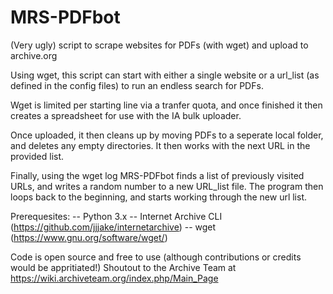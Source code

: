 
# MRS-PDFbot

(Very ugly) script to scrape websites for PDFs (with wget) and upload to archive.org

Using wget, this script can start with either a single website or a url_list (as defined in the config files) to run an endless search for PDFs.

Wget is limited per starting line via a tranfer quota, and once finished it then creates a spreadsheet for use with the IA bulk uploader.

Once uploaded, it then cleans up by moving PDFs to a seperate local folder, and deletes any empty directories. It then works with the next URL in the provided list.

Finally, using the wget log MRS-PDFbot finds a list of previously visited URLs, and writes a random number to a new URL_list file.
The program then loops back to the beginning, and starts working through the new url list.

Prerequesites:
-- Python 3.x
-- Internet Archive CLI (https://github.com/jjjake/internetarchive)
-- wget (https://www.gnu.org/software/wget/)


Code is open source and free to use (although contributions or credits would be appritiated!)
Shoutout to the Archive Team at https://wiki.archiveteam.org/index.php/Main_Page
